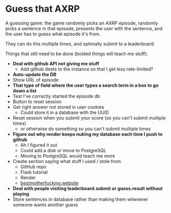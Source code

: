 # Guess that AXRP

A guessing game: the game randomly picks an AXRP episode, randomly picks a sentence in that episode, presents the user with the sentence, and the user has to guess what episode it's from.

They can do this multiple times, and optimally submit to a leaderboard.

Things that still need to be done (bolded things will teach me stuff):
  - **Deal with github API not giving me stuff**
    - Add github deets to the instance so that I get less rate-limited?
  - **Auto-update the DB**
  - Show URL of episode
  - **That type of field where the user types a search term in a box to go down a list**
  - Test I've correctly started the episode db
  - Button to reset session
  - Get right answer not stored in user cookies
    - Could store it in a database with the UUID
  - Reset session when you submit your score (so you can't submit multiple times)
    - or otherwise do something so you can't submit multiple times
  - **Figure out why render keeps nuking my database each time I push to github**
    - Ah I figured it out
    - Could add a disk or move to PostgreSQL
    - Moving to PostgreSQL would teach me more
  - Create section saying what stuff I used / stole from
    - GitHub repo
    - Flask tutorial
    - Render
    - [bestmotherfucking.website](https://bestmotherfucking.website/)
  - **Deal with people visiting leaderboard.submit or guess.result without playing**
  - Store sentences in database rather than making them whenever someone wants another guess
